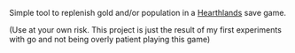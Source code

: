 Simple tool to replenish gold and/or population in a 
[Hearthlands](http://hearthlands.com/) save game.
 
(Use at your own risk. This project is just the result of my first 
experiments with go and not being overly patient playing this game)